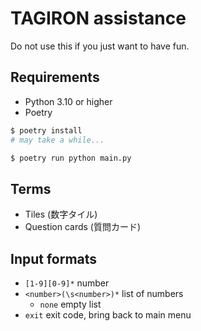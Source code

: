 # TAGIRON assistance

Do not use this if you just want to have fun.

## Requirements

- Python 3.10 or higher
- Poetry

```sh
$ poetry install
# may take a while...

$ poetry run python main.py
```

## Terms

- Tiles (数字タイル)
- Question cards (質問カード)

## Input formats

- `[1-9][0-9]*` number
- `<number>(\s<number>)*` list of numbers
  - `none` empty list
- `exit` exit code, bring back to main menu
